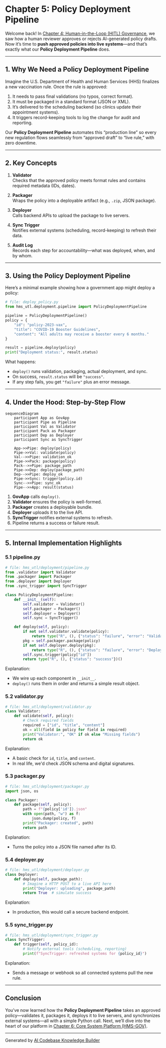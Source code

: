 # Chapter 5: Policy Deployment Pipeline

Welcome back! In [Chapter 4: Human-in-the-Loop (HITL) Governance](04_human_in_the_loop__hitl__governance_.md), we saw how a human reviewer approves or rejects AI-generated policy drafts. Now it’s time to **push approved policies into live systems**—and that’s exactly what our **Policy Deployment Pipeline** does.

---

## 1. Why We Need a Policy Deployment Pipeline

Imagine the U.S. Department of Health and Human Services (HHS) finalizes a new vaccination rule. Once the rule is approved:

1. It needs to pass final validations (no typos, correct format).  
2. It must be packaged in a standard format (JSON or XML).  
3. It’s delivered to the scheduling backend (so clinics update their appointment systems).  
4. It triggers record-keeping tools to log the change for audit and reporting.  

Our **Policy Deployment Pipeline** automates this “production line” so every new regulation flows seamlessly from “approved draft” to “live rule,” with zero downtime.

---

## 2. Key Concepts

1. **Validator**  
   Checks that the approved policy meets format rules and contains required metadata (IDs, dates).

2. **Packager**  
   Wraps the policy into a deployable artifact (e.g., `.zip`, JSON package).

3. **Deployer**  
   Calls backend APIs to upload the package to live servers.

4. **Sync Trigger**  
   Notifies external systems (scheduling, record-keeping) to refresh their data.

5. **Audit Log**  
   Records each step for accountability—what was deployed, when, and by whom.

---

## 3. Using the Policy Deployment Pipeline

Here’s a minimal example showing how a government app might deploy a policy:

```python
# file: deploy_policy.py
from hms_utl.deployment.pipeline import PolicyDeploymentPipeline

pipeline = PolicyDeploymentPipeline()
policy = {
    "id": "policy-2023-vax",
    "title": "COVID-19 Booster Guidelines",
    "content": "All adults may receive a booster every 6 months."
}

result = pipeline.deploy(policy)
print("Deployment status:", result.status)
```

What happens:

- `deploy()` runs validation, packaging, actual deployment, and sync.  
- On success, `result.status` will be `"success"`.  
- If any step fails, you get `"failure"` plus an error message.

---

## 4. Under the Hood: Step-by-Step Flow

```mermaid
sequenceDiagram
    participant App as GovApp
    participant Pipe as Pipeline
    participant Val as Validator
    participant Pack as Packager
    participant Dep as Deployer
    participant Sync as SyncTrigger

    App->>Pipe: deploy(policy)
    Pipe->>Val: validate(policy)
    Val-->>Pipe: validation_ok
    Pipe->>Pack: package(policy)
    Pack-->>Pipe: package_path
    Pipe->>Dep: deploy(package_path)
    Dep-->>Pipe: deploy_ok
    Pipe->>Sync: trigger(policy.id)
    Sync-->>Pipe: sync_ok
    Pipe-->>App: result(status)
```

1. **GovApp** calls `deploy()`.  
2. **Validator** ensures the policy is well-formed.  
3. **Packager** creates a deployable bundle.  
4. **Deployer** uploads it to the live API.  
5. **SyncTrigger** notifies external systems to refresh.  
6. Pipeline returns a success or failure result.

---

## 5. Internal Implementation Highlights

### 5.1 pipeline.py

```python
# file: hms_utl/deployment/pipeline.py
from .validator import Validator
from .packager import Packager
from .deployer import Deployer
from .sync_trigger import SyncTrigger

class PolicyDeploymentPipeline:
    def __init__(self):
        self.validator = Validator()
        self.packager = Packager()
        self.deployer = Deployer()
        self.sync = SyncTrigger()

    def deploy(self, policy):
        if not self.validator.validate(policy):
            return type("R", (), {"status": "failure", "error": "Validation failed"})()
        pkg = self.packager.package(policy)
        if not self.deployer.deploy(pkg):
            return type("R", (), {"status": "failure", "error": "Deploy failed"})()
        self.sync.trigger(policy["id"])
        return type("R", (), {"status": "success"})()
```

Explanation:  
- We wire up each component in `__init__`.  
- `deploy()` runs them in order and returns a simple result object.

### 5.2 validator.py

```python
# file: hms_utl/deployment/validator.py
class Validator:
    def validate(self, policy):
        # Check required fields
        required = ["id", "title", "content"]
        ok = all(field in policy for field in required)
        print("Validator:", "OK" if ok else "Missing fields")
        return ok
```

Explanation:  
- A basic check for `id`, `title`, and `content`.  
- In real life, we'd check JSON schema and digital signatures.

### 5.3 packager.py

```python
# file: hms_utl/deployment/packager.py
import json, os

class Packager:
    def package(self, policy):
        path = f"{policy['id']}.json"
        with open(path, "w") as f:
            json.dump(policy, f)
        print("Packager: created", path)
        return path
```

Explanation:  
- Turns the policy into a JSON file named after its ID.

### 5.4 deployer.py

```python
# file: hms_utl/deployment/deployer.py
class Deployer:
    def deploy(self, package_path):
        # Imagine a HTTP POST to a live API here
        print("Deployer: uploading", package_path)
        return True  # simulate success
```

Explanation:  
- In production, this would call a secure backend endpoint.

### 5.5 sync_trigger.py

```python
# file: hms_utl/deployment/sync_trigger.py
class SyncTrigger:
    def trigger(self, policy_id):
        # Notify external tools (scheduling, reporting)
        print(f"SyncTrigger: refreshed systems for {policy_id}")
```

Explanation:  
- Sends a message or webhook so all connected systems pull the new rule.

---

## Conclusion

You’ve now learned how the **Policy Deployment Pipeline** takes an approved policy—validates it, packages it, deploys it to live servers, and synchronizes external systems—all with a simple Python call. Next, we’ll dive into the heart of our platform in [Chapter 6: Core System Platform (HMS-GOV)](06_core_system_platform__hms_gov__.md).

---

Generated by [AI Codebase Knowledge Builder](https://github.com/The-Pocket/Tutorial-Codebase-Knowledge)